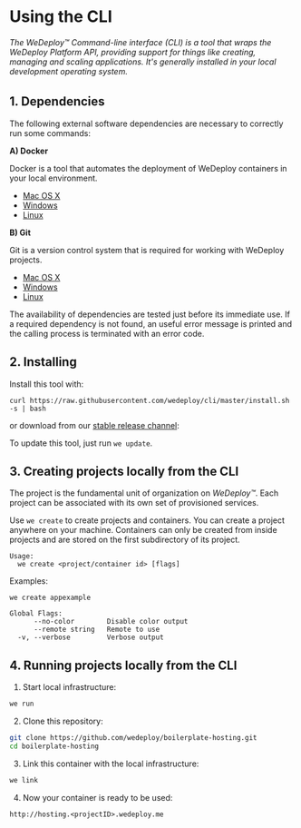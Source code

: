 # Using the CLI

###### The *WeDeploy™ Command-line interface (CLI)* is a tool that wraps the WeDeploy Platform API, providing support for things like creating, managing and scaling applications. It's generally installed in your local development operating system.

<!-- <article id="1-dependencies"> -->

## 1. Dependencies

The following external software dependencies are necessary to correctly run some commands:

**A) Docker**

Docker is a tool that automates the deployment of WeDeploy containers in your local environment.

  * [Mac OS X](https://download.docker.com/mac/stable/Docker.dmg)
  * [Windows](https://download.docker.com/win/stable/InstallDocker.msi)
  * [Linux](https://docs.docker.com/engine/installation/linux/)


**B) Git**

Git is a version control system that is required for working with WeDeploy projects.

* [Mac OS X](https://git-scm.com/download/mac)
* [Windows](https://git-scm.com/download/win)
* [Linux](https://git-scm.com/download/linux)

The availability of dependencies are tested just before its immediate use. If a required dependency is not found, an useful error message is printed and the calling process is terminated with an error code.

<!-- </article> -->


<!-- <article id="2-installing"> -->

## 2. Installing

Install this tool with:

```
curl https://raw.githubusercontent.com/wedeploy/cli/master/install.sh -s | bash
```
or download from our [stable release channel](https://dl.equinox.io/wedeploy/cli/stable):

To update this tool, just run `we update`.

<!-- </article> -->


<!-- <article id="3-creating-projects"> -->

## 3. Creating projects locally from the CLI

The project is the fundamental unit of organization on *WeDeploy™*. Each project can be associated with its own set of provisioned services.

Use `we create` to create projects and containers. You can create a project anywhere on your machine. Containers can only be created from inside projects and are stored on the first subdirectory of its project.

```
Usage:
  we create <project/container id> [flags]
```

Examples:

`we create appexample`

```
Global Flags:
      --no-color        Disable color output
      --remote string   Remote to use
  -v, --verbose         Verbose output
```
<!-- </article> -->

<!-- <article id="3-creating-projects"> -->

## 4. Running projects locally from the CLI

1. Start local infrastructure:

  ```sh
we run
  ```

2. Clone this repository:

  ```sh
git clone https://github.com/wedeploy/boilerplate-hosting.git
cd boilerplate-hosting
  ```

3. Link this container with the local infrastructure:

  ```sh
we link
  ```

4. Now your container is ready to be used:

  ```
http://hosting.<projectID>.wedeploy.me
  ```

<!-- </article> -->
